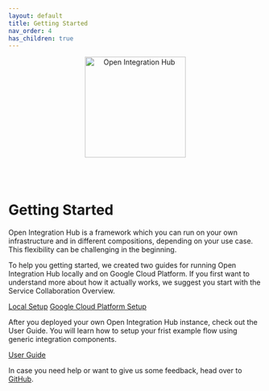 ```yaml
---
layout: default
title: Getting Started
nav_order: 4
has_children: true
---
```


<p align="center">
  <img src="https://raw.githubusercontent.com/openintegrationhub/openintegrationhub.github.io/master/assets/images/large-oih-vertikal-zentriert.png" alt="Open Integration Hub" width="200"/>
</p>
<br>
<br>

# Getting Started

Open Integration Hub is a framework which you can run on your own infrastructure and in different compositions, depending on your use case. This flexibility can be challenging in the beginning.

To help you getting started, we created two guides for running Open Integration Hub locally and on Google Cloud Platform.
If you first want to understand more about how it actually works, we suggest you start with the Service Collaboration Overview.

<div class="oih-docs-learn-overview-container">
<div class="container-further">
    <a class="item" href="https://openintegrationhub.github.io/docs/3%20-%20GettingStarted/LocalInstallationGuide.html">Local Setup</a>
    <a class="item" href="https://openintegrationhub.github.io/docs/3%20-%20GettingStarted/GCPInstallationGuide.html">Google Cloud Platform Setup</a>
</div>
</div>

After you deployed your own Open Integration Hub instance, check out the User Guide. You will learn how to setup your frist example flow using generic integration components.

<div class="oih-docs-learn-overview-container">
<div class="container-further">
    <a class="item" href="https://openintegrationhub.github.io/docs/3%20-%20GettingStarted/UserGuide.html">User Guide</a>
</div>
</div>

In case you need help or want to give us some feedback, head over to [GitHub](https://github.com/openintegrationhub/openintegrationhub/issues).
